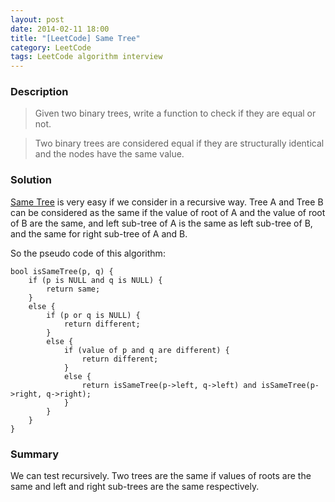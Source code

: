 ```yaml
---
layout: post
date: 2014-02-11 18:00
title: "[LeetCode] Same Tree"
category: LeetCode
tags: LeetCode algorithm interview
---
```


### Description
> Given two binary trees, write a function to check if they are equal or not.

> Two binary trees are considered equal if they are structurally identical and the nodes have the same value.

### Solution
[Same Tree](http://oj.leetcode.com/problems/same-tree/) is very easy if we consider in a recursive way. Tree A and Tree B can be considered as the same if the value of root of A and the value of root of B are the same, and left sub-tree of A is the same as left sub-tree of B, and the same for right sub-tree of A and B.

<!--more-->

So the pseudo code of this algorithm:

```
bool isSameTree(p, q) {
    if (p is NULL and q is NULL) {
        return same;
    }
    else {
        if (p or q is NULL) {
            return different;
        }
        else {
            if (value of p and q are different) {
                return different;
            }
            else {
                return isSameTree(p->left, q->left) and isSameTree(p->right, q->right);
            }
        }
    }
}
```


### Summary
We can test recursively. Two trees are the same if values of roots are the same and left and right sub-trees are the same respectively.
